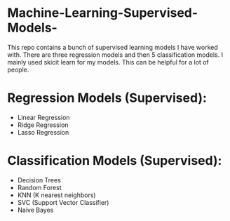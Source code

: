 # Machine-Learning-Supervised-Models-
This repo contains a bunch of supervised learning models I have worked with. There are three regression models and then 5 classification models. I mainly used skicit learn for my models. This can be helpful for a lot of people.

# Regression Models (Supervised):
- Linear Regression
- Ridge Regression
- Lasso Regression

# Classification Models (Supervised):
- Decision Trees
- Random Forest
- KNN (K nearest neighbors)
- SVC (Support Vector Classifier)
- Naive Bayes

 
